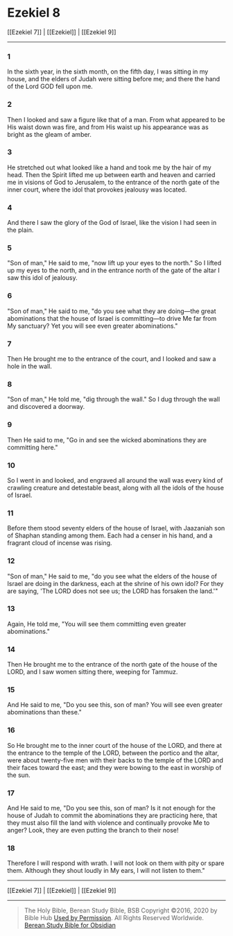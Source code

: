 # Ezekiel 8

[[Ezekiel 7]] | [[Ezekiel]] | [[Ezekiel 9]]

---

### 1
In the sixth year, in the sixth month, on the fifth day, I was sitting in my house, and the elders of Judah were sitting before me; and there the hand of the Lord GOD fell upon me.

### 2
Then I looked and saw a figure like that of a man. From what appeared to be His waist down was fire, and from His waist up his appearance was as bright as the gleam of amber.

### 3
He stretched out what looked like a hand and took me by the hair of my head. Then the Spirit lifted me up between earth and heaven and carried me in visions of God to Jerusalem, to the entrance of the north gate of the inner court, where the idol that provokes jealousy was located.

### 4
And there I saw the glory of the God of Israel, like the vision I had seen in the plain.

### 5
"Son of man," He said to me, "now lift up your eyes to the north." So I lifted up my eyes to the north, and in the entrance north of the gate of the altar I saw this idol of jealousy.

### 6
"Son of man," He said to me, "do you see what they are doing—the great abominations that the house of Israel is committing—to drive Me far from My sanctuary? Yet you will see even greater abominations."

### 7
Then He brought me to the entrance of the court, and I looked and saw a hole in the wall.

### 8
"Son of man," He told me, "dig through the wall." So I dug through the wall and discovered a doorway.

### 9
Then He said to me, "Go in and see the wicked abominations they are committing here."

### 10
So I went in and looked, and engraved all around the wall was every kind of crawling creature and detestable beast, along with all the idols of the house of Israel.

### 11
Before them stood seventy elders of the house of Israel, with Jaazaniah son of Shaphan standing among them. Each had a censer in his hand, and a fragrant cloud of incense was rising.

### 12
"Son of man," He said to me, "do you see what the elders of the house of Israel are doing in the darkness, each at the shrine of his own idol? For they are saying, 'The LORD does not see us; the LORD has forsaken the land.'"

### 13
Again, He told me, "You will see them committing even greater abominations."

### 14
Then He brought me to the entrance of the north gate of the house of the LORD, and I saw women sitting there, weeping for Tammuz.

### 15
And He said to me, "Do you see this, son of man? You will see even greater abominations than these."

### 16
So He brought me to the inner court of the house of the LORD, and there at the entrance to the temple of the LORD, between the portico and the altar, were about twenty-five men with their backs to the temple of the LORD and their faces toward the east; and they were bowing to the east in worship of the sun.

### 17
And He said to me, "Do you see this, son of man? Is it not enough for the house of Judah to commit the abominations they are practicing here, that they must also fill the land with violence and continually provoke Me to anger? Look, they are even putting the branch to their nose!

### 18
Therefore I will respond with wrath. I will not look on them with pity or spare them. Although they shout loudly in My ears, I will not listen to them."

---

[[Ezekiel 7]] | [[Ezekiel]] | [[Ezekiel 9]]

---

> The Holy Bible, Berean Study Bible, BSB
> Copyright &copy;2016, 2020 by Bible Hub
> [Used by Permission](https://berean.bible/terms.htm). All Rights Reserved Worldwide.
> [Berean Study Bible for Obsidian](https://github.com/gapmiss/berean-study-bible-for-obsidian)</small>

